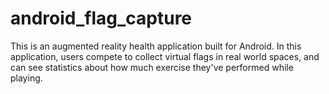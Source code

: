 # android_flag_capture

This is an augmented reality health application built for Android. In this application, users compete to collect 
virtual flags in real world spaces, and can see statistics about how much exercise they've performed while playing. 
